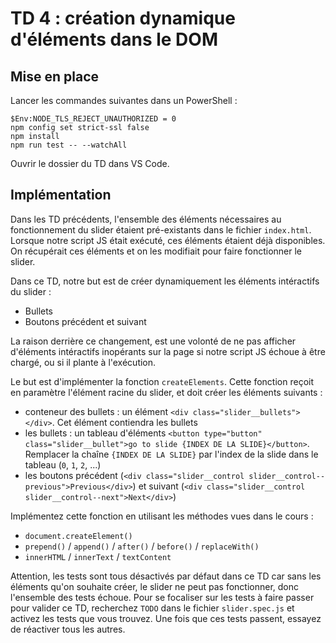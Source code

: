 # TD 4 : création dynamique d'éléments dans le DOM

## Mise en place

Lancer les commandes suivantes dans un PowerShell :

```console
$Env:NODE_TLS_REJECT_UNAUTHORIZED = 0
npm config set strict-ssl false
npm install
npm run test -- --watchAll
```

Ouvrir le dossier du TD dans VS Code.

## Implémentation

Dans les TD précédents, l'ensemble des éléments nécessaires au fonctionnement
du slider étaient pré-existants dans le fichier `index.html`. Lorsque notre
script JS était exécuté, ces éléments étaient déjà disponibles. On récupérait
ces éléments et on les modifiait pour faire fonctionner le slider. 

Dans ce TD, notre but est de créer dynamiquement les éléments intéractifs du slider : 

* Bullets
* Boutons précédent et suivant

La raison derrière ce changement, est une volonté de ne pas afficher d'éléments
intéractifs inopérants sur la page si notre script JS échoue à être chargé, ou
si il plante à l'exécution.

Le but est d'implémenter la fonction `createElements`. Cette fonction reçoit en paramètre l'élément racine du slider, et doit créer les éléments suivants :

* conteneur des bullets : un élément `<div class="slider__bullets"></div>`. Cet élément contiendra les bullets
* les bullets : un tableau d'éléments `<button type="button" class="slider__bullet">go to slide {INDEX DE LA SLIDE}</button>`. Remplacer la chaîne `{INDEX DE LA SLIDE}` par l'index de la slide dans le tableau (`0`, `1`, `2`, ...)
* les boutons précédent (`<div class="slider__control slider__control--previous">Previous</div>`) et suivant (`<div class="slider__control slider__control--next">Next</div>`)

Implémentez cette fonction en utilisant les méthodes vues dans le cours :

* `document.createElement()`
* `prepend()` / `append()` / `after()` / `before()` / `replaceWith()`
* `innerHTML` / `innerText` / `textContent`

Attention, les tests sont tous désactivés par défaut dans ce TD car sans les
éléments qu'on souhaite créer, le slider ne peut pas fonctionner, donc
l'ensemble des tests échoue. Pour se focaliser sur les tests à faire passer
pour valider ce TD, recherchez `TODO` dans le fichier `slider.spec.js` et
activez les tests que vous trouvez. Une fois que ces tests passent, essayez de
réactiver tous les autres.
